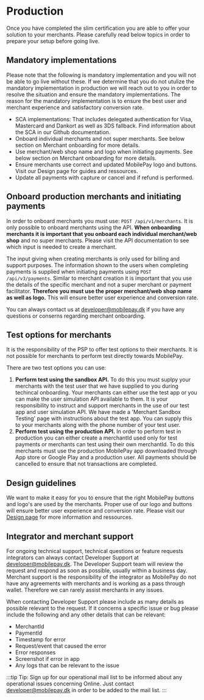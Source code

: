 # Production

Once you have completed the slim certification you are able to offer your solution to your merchants. Please carefully read below topics in order to prepare your setup before going live.

## Mandatory implementations

Please note that the following is mandatory implementation and you will not be able to go live without these. If we determine that you do not utulize the mandatory implementation in production we will reach out to you in order to resolve the situation and ensure the mandatory implementations. The reason for the mandatory implementation is to ensure the best user and merchant experience and satisfactory conversion rate.

* SCA implementations: That includes delegated authentication for Visa, Mastercard and Dankort as well as 3DS fallback. Find information about the SCA in our Github documentation.  
* Onboard individual merchants and not super merchants. See below section on Merchant onboarding for more details.
* Use merchant/web shop name and logo when initiating payments. See below section on Merchant onboarding for more details.
* Ensure merchants use correct and updated MobilePay logo and buttons. Visit our Design page for guides and ressources.
* Update all payments with capture or cancel and if refund is performed.

## Onboard production merchants and initiating payments

In order to onboard merchants you must use: `POST /api/v1/merchants`. It is only possible to onboard merchants using the API. **When onboarding merchants it is important that you onboard each individual merchant/web shop** and no super merchants. Please visit the API documentation to see which input is needed to create a merchant.

The input giving when creating merchants is only used for billing and support purposes. The information shown to the users when completing payments is supplied when initiating payments using `POST /api/v3/payments`. Similar to merchant creation it is important that you use the details of the specific merchant and not a super merchant or payment facilitator. **Therefore you must use the proper merchant/web shop name as well as logo.** This will ensure better user experience and conversion rate.

You can always contact us at developer@mobilepay.dk if you have any questions or conserns regarding merchant onboarding.

## Test options for merchants

It is the responsibility of the PSP to offer test options to their merchants. It is not possible for merchants to perform test directly towards MobilePay.

There are two test options you can use:

1. **Perform test using the sandbox API.** To do this you must suplpy your merchants with the test user that we have supplied to you during techincal onboarding. Your merchants can either use the test app or you can make the user simulation API available to them. It is your responsibility to instruct and support merchants in the use of our test app and user simulation API. We have made a 'Merchant Sandbox Testing' page with instructions about the test app. You can supply this to your merchants along with the phone number of your test user.
2. **Perform test using the production API.** In order to perform test in production you can either create a merchantId used only for test payments or merchants can test using their own merchantId. To do this merchants must use the production MobilePay app downloaded through App store or Google Play and a production user. All payments should be cancelled to ensure that not transactions are completed.

## Design guidelines

We want to make it easy for you to ensure that the right MobilePay buttons and logo's are used by the merchants. Proper use of our logo and buttons will ensure better user experience and conversion rate.
Please visit our [Design page](https://developer.mobilepay.dk/design) for more information and ressources.

## Integrator and merchant support

For ongoing technical support, technical questions or feature requests integrators can always contact Developer Support at developer@mobilepay.dk. The Developer Support team will review the request and respond as soon as possible, usually within a business day. Merchant support is the responsibility of the integrator as MobilePay do not have any agreements with merchants and is working as a pass through wallet. Therefore we can rarely assist merchants in any issues.

When contacting Developer Support please include as many details as possible relevant to the request. If it concerns a specific issue or bug please include the following and any other details that can be relevant:

* MerchantId
* PaymentId
* Timestamp for error
* Request/event that caused the error
* Error responses
* Screenshot if error in app
* Any logs that can be relevant to the issue

:::tip
Tip: Sign up for our operational mail list to be informed about any operational issues concerning Online. Just contact developer@mobilepay.dk in order to be added to the mail list.
:::
